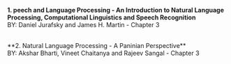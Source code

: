 **1. peech and Language Processing - An Introduction to Natural Language Processing, Computational Linguistics and Speech Recognition**<br/>
BY: Daniel Jurafsky and James H. Martin - Chapter 3

<br/>
**2. Natural Language Processing - A Paninian Perspective** <br/>
BY: Akshar Bharti, Vineet Chaitanya and Rajeev Sangal - Chapter 3